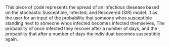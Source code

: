 This piece of code represents the spread of an infectious diesease based on the stochastic Susceptible, Infected, and Recovered (SIR) model. It as the user for an input of the probability that someone whos susceptible standing next to someone whos infected becomes infected themselves, The probability of once infected they recover after a number of days, and the probability that after a number of days the individual becomes susceptible again.
